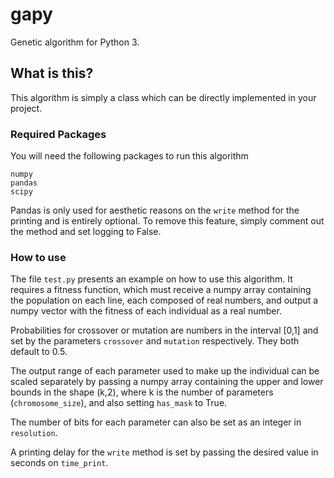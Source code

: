 # gapy

Genetic algorithm for Python 3.

## What is this?

This algorithm is simply a class which can be directly implemented in your project.

### Required Packages

You will need the following packages to run this algorithm

```
numpy
pandas
scipy
```

Pandas is only used for aesthetic reasons on the `write` method for the printing and is entirely optional. To remove this feature, simply comment out the method and set logging to False.

### How to use

The file `test.py` presents an example on how to use this algorithm. It requires a fitness function, which must receive a numpy array containing the population on each line, each composed of real numbers, and output a numpy vector with the fitness of each individual as a real number.

Probabilities for crossover or mutation are numbers in the interval [0,1] and set by the parameters `crossover` and `mutation` respectively. They both default to 0.5.

The output range of each parameter used to make up the individual can be scaled separately by passing a numpy array containing the upper and lower bounds in the shape (k,2), where k is the number of parameters (`chromosome_size`), and also setting `has_mask` to True.

The number of bits for each parameter can also be set as an integer in `resolution`.

A printing delay for the `write` method is set by passing the desired value in seconds on `time_print`.
